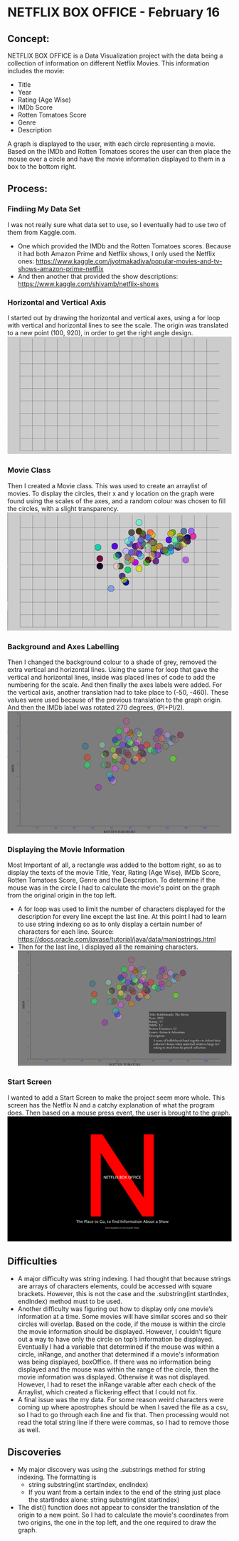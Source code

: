 # NETFLIX BOX OFFICE - February 16
## Concept: 
NETFLIX BOX OFFICE is a Data Visualization project with the data being a collection of information on different Netflix Movies. This information includes the movie:
- Title
- Year
- Rating (Age Wise)
- IMDb Score
- Rotten Tomatoes Score
- Genre
- Description

A graph is displayed to the user, with each circle representing a movie. Based on the IMDb and Rotten Tomatoes scores the user can then place the mouse over a circle and have the movie information displayed to them in a box to the bottom right. 

## Process:
### Findiing My Data Set
I was not really sure what data set to use, so I eventually had to use two of them from Kaggle.com.
- One which provided the IMDb and the Rotten Tomatoes scores. Because it had both Amazon Prime and Netflix shows, I only used the Netflix ones: https://www.kaggle.com/jyotmakadiya/popular-movies-and-tv-shows-amazon-prime-netflix 
- And then another that provided the show descriptions: https://www.kaggle.com/shivamb/netflix-shows
### Horizontal and Vertical Axis 
I started out by drawing the horizontal and vertical axes, using a for loop with vertical and horizontal lines to see the scale. 
The origin was translated to a new point (100, 920), in order to get the right angle design.
![](images/axes.png)

### Movie Class
Then I created a Movie class. This was used to create an arraylist of movies. To display the circles, their x and y location on the graph were found using the scales of the axes, and a random colour was chosen to fill the circles, with a slight transparency. 
![](images/movieClass.png)

### Background and Axes Labelling
Then I changed the background colour to a shade of grey, removed the extra vertical and horizontal lines. Using the same for loop that gave the vertical and horizontal lines, inside was placed lines of code to add the numbering for the scale. And then finally the axes labels were added. For the vertical axis, another translation had to take place to (-50, -460). These values were used because of the previous translation to the graph origin. And then the IMDb label was rotated 270 degrees, (PI+PI/2). 
![](images/background.png)

### Displaying the Movie Information
Most Important of all, a rectangle was added to the bottom right, so as to display the texts of the movie Title, Year, Rating (Age Wise), IMDb Score, 
Rotten Tomatoes Score, Genre and the Description. To determine if the mouse was in the circle I had to calculate the movie's point on the graph from the original origin in the top left. 
- A for loop was used to limit the number of characters displayed for the description for every line except the last line. At this point I had to learn to use string indexing so as to only display a certain number of characters for each line. 
Source: https://docs.oracle.com/javase/tutorial/java/data/manipstrings.html
- Then for the last line, I displayed all the remaining characters.
![](images/movieInfo.png)

### Start Screen
I wanted to add a Start Screen to make the project seem more whole. This screen has the Netflix N and a catchy explanation of what the program does. 
Then based on a mouse press event, the user is brought to the graph. 
![](images/coverScreen.png)

## Difficulties
- A major difficulty was string indexing. I had thought that because strings are arrays of characters elements, could be accessed with square brackets. 
However, this is not the case and the .substring(int startIndex, endIndex) method must to be used.
- Another difficulty was figuring out how to display only one movie’s information at a time. Some movies will have similar scores and so their circles will overlap. 
Based on the code, if the mouse is within the circle the movie information should be displayed. However, I couldn’t figure out a way to have only the circle on 
top’s information be displayed. Eventually I had a variable that determined if the mouse was within a circle, inRange, and another that determined if a movie's information was being displayed, boxOffice. If there was no information being displayed and the mouse was within the range of the circle, then the movie information was displayed. Otherwise it was not displayed. However, I had to reset the inRange varable after each check of the Arraylist, which created a flickering effect that I could not fix.
- A final issue was the my data. For some reason weird characters were coming up where apostrophes should be when I saved the file as a csv, so I had to go through each line and fix that. Then processing would not read the total string line if there were commas, so I had to remove those as well. 


## Discoveries
- My major discovery was using the .substrings method for string indexing. The formatting is
  - string substring(int startIndex, endIndex)
  - If you want from a certain index to the end of the string just place the startIndex alone: string substring(int startIndex) 
- The dist() function does not appear to consider the translation of the origin to a new point. So I had to calculate the movie's coordinates from two origins, the one in the top left, and the one required to draw the graph.



